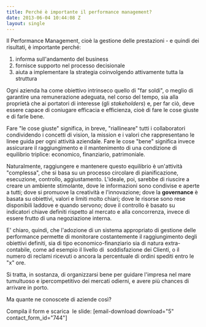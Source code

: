 ```yaml
---
title: Perché è importante il performance management?
date: 2013-06-04 10:44:08 Z
layout: single
---
```


Il Performance Management, cioè la gestione delle prestazioni - e quindi dei risultati, è importante perché:
<ol>
	<li>informa sull'andamento del business</li>
	<li>fornisce supporto nel processo decisionale</li>
	<li>aiuta a implementare la strategia coinvolgendo attivamente tutta la struttura</li>
</ol>
Ogni azienda ha come obiettivo intrinseco quello di "far soldi", o meglio di garantire una remunerazione adeguata, nel corso del tempo, sia alla proprietà che ai portatori di interesse (gli <em>stakeholders</em>) e, per far ciò, deve essere capace di coniugare efficacia e efficienza, cioè di fare le cose giuste e di farle bene.

Fare "le cose giuste" significa, in breve, "riallineare" tutti i collaboratori condividendo i concetti di vision, la mission e i valori che rappresentano le linee guida per ogni attività aziendale. Fare le cose "bene" significa invece assicurare il raggiungimento e il mantenimento di una condizione di equilibrio triplice: economico, finanziario, patrimoniale.

Naturalmente, raggiungere e mantenere questo equilibrio è un'attività "complessa", che si basa su un processo circolare di pianificazione, esecuzione, controllo, aggiustamento. L'ideale, poi, sarebbe di riuscire a creare un ambiente stimolante, dove le informazioni sono condivise e aperte a tutti; dove si promuove la creatività e l'innovazione; dove la <strong>governance</strong> è basata su obiettivi, valori e limiti molto chiari; dove le risorse sono rese disponibili laddove e quando servono; dove il controllo è basato su indicatori chiave definiti rispetto al mercato e alla concorrenza, invece di essere frutto di una negoziazione interna.

E' chiaro, quindi, che l'adozione di un sistema appropriato di gestione delle performance permette di monitorare costantemente il raggiungimento degli obiettivi definiti, sia di tipo economico-finanziario sia di natura extra-contabile, come ad esempio il livello di  soddisfazione dei Clienti, o il numero di reclami ricevuti o ancora la percentuale di ordini spediti entro le "x" ore.

Si tratta, in sostanza, di organizzarsi bene per guidare l'impresa nel mare tumultuoso e ipercompetitivo dei mercati odierni, e avere più chances di arrivare in porto.

Ma quante ne conoscete di aziende così?

Compila il form e scarica  le slide: [email-download download="5" contact_form_id="744"]